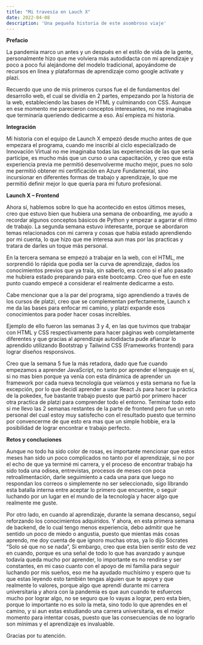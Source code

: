 ```yaml
---
title: "Mi travesía en Lauch X"
date: 2022-04-08
description: 'Una pequeña historia de este asombroso viaje'
---
```


**Prefacio**

La pandemia marco un antes y un después en el estilo de vida de la gente, personalmente hizo que me volviera más autodidacta con mi aprendizaje y poco a poco fui alejándome del modelo tradicional, apoyándome de recursos en línea y plataformas de aprendizaje como google actívate y plazi.

Recuerdo que uno de mis primeros cursos fue el de fundamentos del desarrollo web, el cual se dividía en 2 partes, empezando por la historia de la web, estableciendo las bases de HTML y culminando con CSS. Aunque en ese momento me parecieron conceptos interesantes, no me imaginaba que terminaría queriendo dedicarme a eso. Así empieza mi historia.

**Integración**

Mi historia con el equipo de Launch X empezó desde mucho antes de que empezara el programa, cuando me inscribí al ciclo especializado de Innovación Virtual no me imaginaba todas las experiencias de las que sería participe, es mucho más que un curso o una capacitación, y creo que esta experiencia previa me permitió desenvolverme mucho mejor, pues no solo me permitió obtener mi certificación en Azure Fundamental, sino incursionar en diferentes formas de trabajo y aprendizaje, lo que me permitió definir mejor lo que quería para mi futuro profesional.

**Launch X – Frontend**

Ahora sí, hablemos sobre lo que ha acontecido en estos últimos meses, creo que estuvo bien que hubiera una semana de onboarding, me ayudo a recordar algunos conceptos básicos de Python y empezar a agarrar el ritmo de trabajo. La segunda semana estuvo interesante, porque se abordaron temas relacionados con mi carrera y cosas que había estado aprendiendo por mi cuenta, lo que hizo que me interesa aun mas por las practicas y tratara de darles un toque más personal.

En la tercera semana se empezó a trabajar en la web, con el HTML, me sorprendió lo rápida que podía ser la curva de aprendizaje, dados los conocimientos previos que ya traía, sin saberlo, era como si el año pasado me hubiera estado preparando para este bootcamp. Creo que fue en este punto cuando empecé a considerar el realmente dedicarme a esto.

Cabe mencionar que a la par del programa, sigo aprendiendo a través de los cursos de platzi, creo que se complementan perfectamente, Launch x me da las bases para enfocar mi camino, y platzi expande esos conocimientos para poder hacer cosas increíbles.

Ejemplo de ello fueron las semanas 3 y 4, en las que tuvimos que trabajar con HTML y CSS respectivamente para hacer páginas web completamente diferentes y que gracias al aprendizaje autodidacta pude afianzar lo aprendido utilizando Bootstrap y Tailwind CSS (Frameworks frontend) para lograr diseños responsivos.

Creo que la semana 5 fue la más retadora, dado que fue cuando empezamos a aprender JavaScript, no tanto por aprender el lenguaje en sí, si no mas bien porque ya venía con esta dinámica de aprender un framework por cada nueva tecnología que veíamos y esta semana no fue la excepción, por lo que decidí aprender a usar React Js para hacer la práctica de la pokedex, fue bastante trabajo puesto que partió por primero hacer otra practica de platzi para comprender todo el entorno. Terminar todo esto si me llevo las 2 semanas restantes de la parte de frontend pero fue un reto personal del cual estoy muy satisfecho con el resultado puesto que termino por convencerme de que esto era mas que un simple hobbie, era la posibilidad de lograr encontrar e trabajo perfecto.

**Retos y concluciones**

Aunque no todo ha sido color de rosas, es importante mencionar que estos meses han sido un poco complicados no tanto por el aprendizaje, si no por el echo de que ya terminé mi carrera, y el proceso de encontrar trabajo ha sido toda una odisea, entrevistas, procesos de meses con poca retroalimentación, darle seguimiento a cada una para que luego no respondan los correos o simplemente no ser seleccionado, sigo librando esta batalla interna entre aceptar lo primero que encuentre, o seguir luchando por un lugar en el mundo de la tecnología y hacer algo que realmente me guste.

Por otro lado, en cuando al aprendizaje, durante la semana descanso, seguí reforzando los conocimientos adquiridos. Y ahora, en esta primera semana de backend, de lo cual tengo menos experiencia, debo admitir que he sentido un poco de miedo o angustia, puesto que mientas más cosas aprendo, me doy cuenta de que ignoro muchas otras, ya lo dijo Sócrates “Solo sé que no se nada”, Si embargo, creo que esta bien sentir esto de vez en cuando, porque es una señal de todo lo que has avanzado y aunque todavía queda mucho por aprender, lo importante es no rendirse y ser constantes, en mi caso cuanto con el apoyo de mi familia para seguir luchando por mis sueños, eso me ha ayudado muchísimo y espero que tu que estas leyendo esto también tengas alguien que te apoye y que realmente lo valores, porque algo que aprendí durante mi carrera universitaria y ahora con la pandemia es que aun cuando te esfuerces mucho por lograr algo, no se seguro que lo vayas a lograr, pero esta bien, porque lo importante no es solo la meta, sino todo lo que aprendes en el camino, y si aun estas estudiando una carrera universitaria, es el mejor momento para intentar cosas,  puesto que las consecuencias de no lograrlo son mínimas y el aprendizaje es invaluable. 

Gracias por tu atención.
